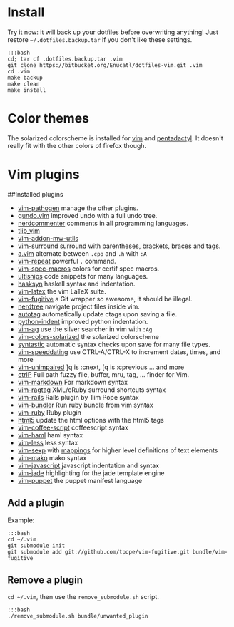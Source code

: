 # Install

Try it now: it will back up your dotfiles before overwriting anything!
Just restore `~/.dotfiles.backup.tar` if you don't like these settings.

    :::bash
    cd; tar cf .dotfiles.backup.tar .vim
    git clone https://bitbucket.org/Enucatl/dotfiles-vim.git .vim
    cd .vim
    make backup  
    make clean
    make install


# Color themes

The solarized colorscheme is installed for
[vim](https://github.com/altercation/vim-colors-solarized) and
[pentadactyl](https://github.com/claytron/pentadactyl-solarized). It doesn't
really fit with the other colors of firefox though.


# Vim plugins
##Installed plugins

- [vim-pathogen](https://github.com/tpope/vim-pathogen) manage the other
  plugins.
- [gundo.vim](https://github.com/sjl/gundo.vim) improved undo with a full
  undo tree.
- [nerdcommenter](https://github.com/scrooloose/nerdcommenter) comments in
  all programming languages.
- [tlib\_vim](https://github.com/tomtom/tlib_vim)
- [vim-addon-mw-utils](https://github.com/MarcWeber/vim-addon-mw-utils)
- [vim-surround](https://github.com/tpope/vim-surround) surround with
  parentheses, brackets, braces and tags.
- [a.vim](https://github.com/vim-scripts/a.vim) alternate between `.cpp` and
  `.h` with `:A`
- [vim-repeat](https://github.com/tpope/vim-repeat) powerful `.` command.
- [vim-spec-macros](https://bitbucket.org/Enucatl/vim-spec-macros) colors
  for certif spec macros.
- [ultisnips](git://github.com/Enucatl/ultisnips) code snippets for many
  languages.
- [hasksyn](https://github.com/travitch/hasksyn) haskell syntax and
  indentation.
- [vim-latex](git://github.com/Enucatl/vim-latex) the vim LaTeX suite.
- [vim-fugitive](git://github.com/tpope/vim-fugitive) a Git wrapper so
  awesome, it should be illegal.
- [nerdtree](https://github.com/scrooloose/nerdtree) navigate project files
  inside vim.
- [autotag](https://github.com/vim-scripts/AutoTag) automatically update
  ctags upon saving a file.
- [python-indent](https://github.com/gotgenes/vim-yapif) improved python
  indentation.
- [vim-ag](https://github.com/rking/ag.vim) use the silver searcher in vim
  with `:Ag`
- [vim-colors-solarized]() the solarized colorscheme
- [syntastic](https://github.com/scrooloose/syntastic) automatic syntax
  checks upon save for many file types.
- [vim-speeddating](https://github.com/tpope/vim-speeddating) use
  CTRL-A/CTRL-X to increment dates, times, and more
- [vim-unimpaired](https://github.com/tpope/vim-unimpaired) ]q is :cnext, [q
  is :cprevious ... and more
- [ctrlP](http://kien.github.io/ctrlp.vim/) Full path fuzzy file, buffer,
  mru, tag, ... finder for Vim.
- [vim-markdown](http://plasticboy.com/markdown-vim-mode/) For markdown
syntax
- [vim-ragtag](https://github.com/tpope/vim-ragtag) XML/eRuby surround shortcuts
syntax
- [vim-rails](https://github.com/tpope/vim-rails) Rails plugin by Tim Pope
syntax
- [vim-bundler](https://github.com/tpope/vim-bundler) Run ruby bundle from vim
syntax
- [vim-ruby](https://github.com/vim-ruby) Ruby plugin
- [html5](https://github.com/othree/) update the html options with the
html5 tags
- [vim-coffee-script](https://github.com/kchmck/vim-coffee-script)
coffeescript syntax
- [vim-haml](https://github.com/tpope/vim-haml) haml syntax
- [vim-less](https://github.com/groenewege/vim-less) less syntax
- [vim-sexp](https://github.com/guns/vim-sexp) with
[mappings](https://github.com/tpope/vim-sexp-mappings-for-regular-people)
for higher level definitions of text elements
- [vim-mako](https://github.com/sophacles/vim-bundle-mako) mako syntax
- [vim-javascript](https://github.com/pangloss/vim-javascript.git)
javascript indentation and syntax
- [vim-jade](https://github.com/digitaltoad/vim-jade) highlighting for the
    jade template engine
- [vim-puppet](https://github.com/rodjek/vim-puppet) the puppet manifest
    language

## Add a plugin
Example:

    :::bash
    cd ~/.vim
    git submodule init
    git submodule add git://github.com/tpope/vim-fugitive.git bundle/vim-fugitive


## Remove a plugin
`cd ~/.vim`, then use the `remove_submodule.sh` script.

    :::bash
    ./remove_submodule.sh bundle/unwanted_plugin
